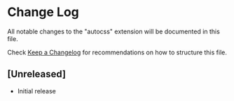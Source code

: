 # Change Log

All notable changes to the "autocss" extension will be documented in this file.

Check [Keep a Changelog](http://keepachangelog.com/) for recommendations on how to structure this file.

## [Unreleased]

- Initial release